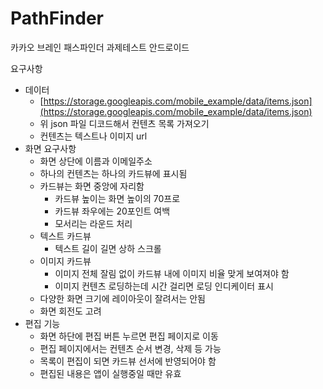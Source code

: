 # PathFinder
카카오 브레인 패스파인더 과제테스트 안드로이드

요구사항

- 데이터
    - [https://storage.googleapis.com/mobile_example/data/items.json](https://storage.googleapis.com/mobile_example/data/items.json)
    - 위 json 파일 디코드해서 컨텐츠 목록 가져오기
    - 컨텐츠는 텍스트나 이미지 url
- 화면 요구사항
    - 화면 상단에 이름과 이메일주소
    - 하나의 컨텐츠는 하나의 카드뷰에 표시됨
    - 카드뷰는 화면 중앙에 자리함
        - 카드뷰 높이는 화면 높이의 70프로
        - 카드뷰 좌우에는 20포인트 여백
        - 모서리는 라운드 처리
    - 텍스트 카드뷰
        - 텍스트 길이 길면 상하 스크롤
    - 이미지 카드뷰
        - 이미지 전체 잘림 없이 카드뷰 내에 이미지 비율 맞게 보여져야 함
        - 이미지 컨텐츠 로딩하는데 시간 걸리면 로딩 인디케이터 표시
    - 다양한 화면 크기에 레이아웃이 잘려서는 안됨
    - 화면 회전도 고려
- 편집 기능
    - 화면 하단에 편집 버튼 누르면 편집 페이지로 이동
    - 편집 페이지에서는 컨텐츠 순서 변경, 삭제 등 가능
    - 목록이 편집이 되면 카드뷰 선서에 반영되어야 함
    - 편집된 내용은 앱이 실행중일 때만 유효
